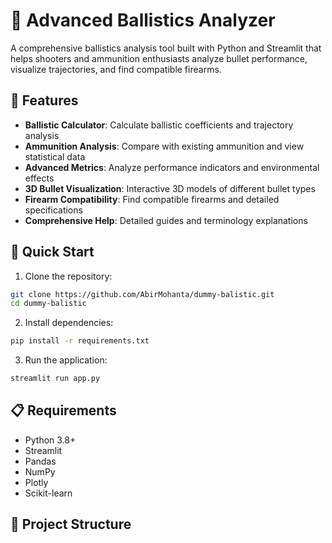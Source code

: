 # 🎯 Advanced Ballistics Analyzer

A comprehensive ballistics analysis tool built with Python and Streamlit that helps shooters and ammunition enthusiasts analyze bullet performance, visualize trajectories, and find compatible firearms.

## 🌟 Features

- **Ballistic Calculator**: Calculate ballistic coefficients and trajectory analysis
- **Ammunition Analysis**: Compare with existing ammunition and view statistical data
- **Advanced Metrics**: Analyze performance indicators and environmental effects
- **3D Bullet Visualization**: Interactive 3D models of different bullet types
- **Firearm Compatibility**: Find compatible firearms and detailed specifications
- **Comprehensive Help**: Detailed guides and terminology explanations

## 🚀 Quick Start

1. Clone the repository:
```bash
git clone https://github.com/AbirMohanta/dummy-balistic.git
cd dummy-balistic
```

2. Install dependencies:
```bash
pip install -r requirements.txt
```

3. Run the application:
```bash
streamlit run app.py
```

## 📋 Requirements

- Python 3.8+
- Streamlit
- Pandas
- NumPy
- Plotly
- Scikit-learn

## 📁 Project Structure 
